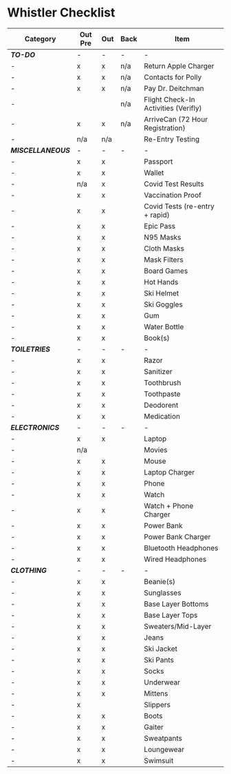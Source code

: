 # Whistler Checklist

|Category|Out Pre|Out|Back|Item|
|---|---|---|---|---|
|***TO-DO***|-|-|-|-|
|-|x|x|n/a|Return Apple Charger|
|-|x|x|n/a|Contacts for Polly|
|-|x|x|n/a|Pay Dr. Deitchman|
|-|||n/a|Flight Check-In Activities (Verifly)|
|-|x|x|n/a|ArriveCan (72 Hour Registration)|
|-|n/a|n/a||Re-Entry Testing|
|***MISCELLANEOUS***|-|-|-|-|
|-|x|x||Passport|
|-|x|x||Wallet|
|-|n/a|x||Covid Test Results|
|-|x|x||Vaccination Proof|
|-|x|x||Covid Tests (re-entry + rapid)|
|-|x|x||Epic Pass|
|-|x|x||N95 Masks|
|-|x|x||Cloth Masks|
|-|x|x||Mask Filters|
|-|x|x||Board Games|
|-|x|x||Hot Hands|
|-|x|x||Ski Helmet|
|-|x|x||Ski Goggles|
|-|x|x||Gum|
|-|x|x||Water Bottle|
|-|x|x||Book(s)|
|***TOILETRIES***|-|-|-|-|
|-|x|x||Razor|
|-|x|x||Sanitizer|
|-|x|x||Toothbrush|
|-|x|x||Toothpaste|
|-|x|x||Deodorent|
|-|x|x||Medication|
|***ELECTRONICS***|-|-|-|-|
|-|x|x||Laptop|
|-|n/a|||Movies|
|-|x|x||Mouse|
|-|x|x||Laptop Charger|
|-|x|x||Phone|
|-|x|x||Watch|
|-|x|x||Watch + Phone Charger|
|-|x|x||Power Bank|
|-|x|x||Power Bank Charger|
|-|x|x||Bluetooth Headphones|
|-|x|x||Wired Headphones|
|***CLOTHING***|-|-|-|-|
|-|x|x||Beanie(s)|
|-|x|x||Sunglasses|
|-|x|x||Base Layer Bottoms|
|-|x|x||Base Layer Tops|
|-|x|x||Sweaters/Mid-Layer|
|-|x|x||Jeans|
|-|x|x||Ski Jacket|
|-|x|x||Ski Pants|
|-|x|x||Socks|
|-|x|x||Underwear|
|-|x|x||Mittens|
|-|x|||Slippers|
|-|x|x||Boots|
|-|x|x||Gaiter|
|-|x|x||Sweatpants|
|-|x|x||Loungewear|
|-|x|x||Swimsuit|
